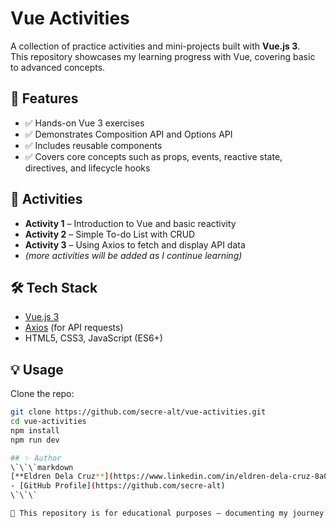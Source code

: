 # Vue Activities

A collection of practice activities and mini-projects built with **Vue.js 3**.  
This repository showcases my learning progress with Vue, covering basic to advanced concepts.

## 🚀 Features
- ✅ Hands-on Vue 3 exercises  
- ✅ Demonstrates Composition API and Options API  
- ✅ Includes reusable components  
- ✅ Covers core concepts such as props, events, reactive state, directives, and lifecycle hooks  

## 📂 Activities
- **Activity 1** – Introduction to Vue and basic reactivity  
- **Activity 2** – Simple To-do List with CRUD 
- **Activity 3** – Using Axios to fetch and display API data  
- *(more activities will be added as I continue learning)*  

## 🛠️ Tech Stack
- [Vue.js 3](https://vuejs.org/)  
- [Axios](https://axios-http.com/) (for API requests)  
- HTML5, CSS3, JavaScript (ES6+)  

## 💡 Usage
Clone the repo:
```bash
git clone https://github.com/secre-alt/vue-activities.git
cd vue-activities
npm install
npm run dev

## ✨ Author
\`\`\`markdown
[**Eldren Dela Cruz**](https://www.linkedin.com/in/eldren-dela-cruz-8a0858335/)  
- [GitHub Profile](https://github.com/secre-alt)  
\`\`\`

📌 This repository is for educational purposes — documenting my journey in learning Vue.js.
